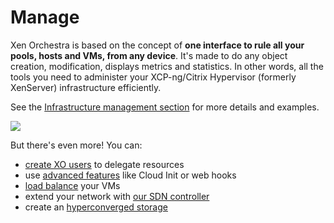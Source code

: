 # Manage

Xen Orchestra is based on the concept of **one interface to rule all your pools, hosts and VMs, from any device**. It's made to do any object creation, modification, displays metrics and statistics. In other words, all the tools you need to administer your XCP-ng/Citrix Hypervisor (formerly XenServer) infrastructure efficiently.

See the [Infrastructure management section](manage_infrastructure.md) for more details and examples.

![](https://xen-orchestra.com/assets/stats.png)

But there's even more! You can:

- [create XO users](users.md) to delegate resources
- use [advanced features](advanced.md) like Cloud Init or web hooks
- [load balance](load_balancing.md) your VMs
- extend your network with [our SDN controller](sdn_controller.md)
- create an [hyperconverged storage](xosan.md)
